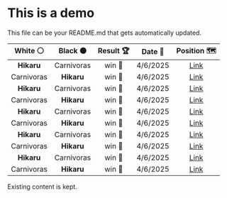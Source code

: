 # This is a demo

This file can be your README.md that gets automatically updated.

<!--START_SECTION:chessStats-->
<!-- Automatically generated with https://github.com/Balastrong/chess-stats-action -->

| White ⚪ | Black ⚫ | Result 🏆 | Date 📅 | Position 🗺️ |
|:---:|:---:|:---:|:---:|:---:|
| **Hikaru** | Carnivoras | win 🥇 | 4/6/2025 | <a href="http://www.ee.unb.ca/cgi-bin/tervo/fen.pl?select=B7/4r1k1/3Qbb2/2p1p1p1/2P3p1/1P2P3/2N2P2/2K5 b - - 0 41">Link</a> |
| Carnivoras | **Hikaru** | win 🥇 | 4/6/2025 | <a href="http://www.ee.unb.ca/cgi-bin/tervo/fen.pl?select=R5nr/8/2p2n2/4pk2/7p/2N2K2/6PP/8 w - - 0 39">Link</a> |
| **Hikaru** | Carnivoras | win 🥇 | 4/6/2025 | <a href="http://www.ee.unb.ca/cgi-bin/tervo/fen.pl?select=8/8/3rk3/3nR3/4KP2/4P3/8/8 b - - 4 71">Link</a> |
| Carnivoras | **Hikaru** | win 🥇 | 4/6/2025 | <a href="http://www.ee.unb.ca/cgi-bin/tervo/fen.pl?select=5r2/pp1k3p/2n1p1p1/3pR3/5PP1/P3K2P/1r2B3/3R4 w - - 2 27">Link</a> |
| **Hikaru** | Carnivoras | win 🥇 | 4/6/2025 | <a href="http://www.ee.unb.ca/cgi-bin/tervo/fen.pl?select=4r1k1/2R2p2/P1Nn2pb/3Bp3/7P/3P3P/5P2/6K1 b - - 0 40">Link</a> |
| Carnivoras | **Hikaru** | win 🥇 | 4/6/2025 | <a href="http://www.ee.unb.ca/cgi-bin/tervo/fen.pl?select=k6r/p4Q2/4p2q/2ppP3/1n3P2/P7/1R6/6K1 w - - 0 40">Link</a> |
| **Hikaru** | Carnivoras | win 🥇 | 4/6/2025 | <a href="http://www.ee.unb.ca/cgi-bin/tervo/fen.pl?select=5k2/pp2n1pp/8/4q3/2r5/1P2PN2/P1bP2PP/R3Q1K1 b - - 1 25">Link</a> |
| Carnivoras | **Hikaru** | win 🥇 | 4/6/2025 | <a href="http://www.ee.unb.ca/cgi-bin/tervo/fen.pl?select=8/1p3p1k/3p3p/3PbP2/p1r3r1/3R2p1/PP4Qq/2B1R1K1 w - - 4 41">Link</a> |
| **Hikaru** | Carnivoras | win 🥇 | 4/6/2025 | <a href="http://www.ee.unb.ca/cgi-bin/tervo/fen.pl?select=r2q1rk1/1p1nbpp1/2p1Nnb1/p2p4/2PP4/PP2P2P/1B1N1PQ1/2R1KBR1 b - - 0 17">Link</a> |
| Carnivoras | **Hikaru** | win 🥇 | 4/6/2025 | <a href="http://www.ee.unb.ca/cgi-bin/tervo/fen.pl?select=8/8/3k4/p7/P1Bn4/8/1b3K2/8 w - - 2 63">Link</a> |

<!--END_SECTION:chessStats-->

Existing content is kept.
